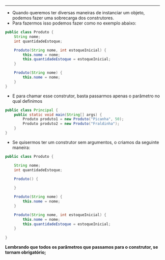 ___
- Quando queremos ter diversas maneiras de instanciar um objeto, podemos fazer uma sobrecarga dos construtores.
- Para fazermos isso podemos fazer como no exemplo abaixo:
```java
public class Produto {
	String nome;
	int quantidadeEstoque;

	Produto(String nome, int estoqueInicial) {
		this.nome = nome;
		this.quantidadeEstoque = estoqueInicial;
	}

	Produto(String nome) {
		this.nome = nome;
	}
}
```
- E para chamar esse construtor, basta passarmos apenas o parâmetro no qual definimos
```java
public class Principal {
	public static void main(String[] args) {
		Produto produto1 = new Produto("Picanha", 50);
		Produto produto2 = new Produto("Fraldinha");
	}
}
```
- Se quisermos ter um construtor sem argumentos, o criamos da seguinte maneira:
```java
public class Produto {

	String nome;
	int quantidadeEstoque;

	Produto() {
	
	}

	Produto(String nome) {
		this.nome = nome;
	}

	Produto(String nome, int estoqueInicial) {
		this.nome = nome;
		this.quantidadeEstoque = estoqueInicial;
	}
	
}
```
**Lembrando que todos os parâmetros que passamos para o construtor, se tornam obrigatório;**
